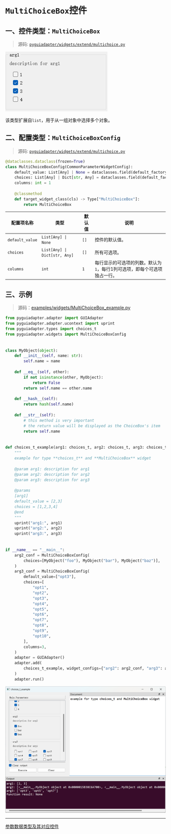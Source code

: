 # `MultiChoiceBox`控件

## 一、控件类型：`MultiChoiceBox`

> 源码: [`pyguiadapter/widgets/extend/multichoice.py`]()

<img src="../images/choices_t.png" />

该类型扩展自`list`，用于从一组对象中选择多个对象。

## 二、配置类型：`MultiChoiceBoxConfig`

> 源码: [`pyguiadapter/widgets/extend/multichoice.py`]()

```python
@dataclasses.dataclass(frozen=True)
class MultiChoiceBoxConfig(CommonParameterWidgetConfig):
    default_value: List[Any] | None = dataclasses.field(default_factory=list)
    choices: List[Any] | Dict[str, Any] = dataclasses.field(default_factory=list)
    columns: int = 1

    @classmethod
    def target_widget_class(cls) -> Type["MultiChoiceBox"]:
        return MultiChoiceBox

```

| 配置项名称      | 类型                          | 默认值 | 说明                                                         |
| --------------- | ----------------------------- | ------ | ------------------------------------------------------------ |
| `default_value` | `List[Any] \| None`           | `[]`   | 控件的默认值。                                               |
| `choices`       | `List[Any] \| Dict[str, Any]` | `[]`   | 所有可选项。                                                 |
| `columns`       | `int`                         | `1`    | 每行显示的可选项的列数。默认为`1`，每行1列可选项，即每个可选项独占一行。 |

## 三、示例

> 源码：[examples/widgets/MultiChoiceBox_example.py]()

```python
from pyguiadapter.adapter import GUIAdapter
from pyguiadapter.adapter.ucontext import uprint
from pyguiadapter.types import choices_t
from pyguiadapter.widgets import MultiChoiceBoxConfig


class MyObject(object):
    def __init__(self, name: str):
        self.name = name

    def __eq__(self, other):
        if not isinstance(other, MyObject):
            return False
        return self.name == other.name

    def __hash__(self):
        return hash(self.name)

    def __str__(self):
        # this method is very important
        # the return value will be displayed as the ChoiceBox's item
        return self.name


def choices_t_example(arg1: choices_t, arg2: choices_t, arg3: choices_t):
    """
    example for type **choices_t** and **MultiChoiceBox** widget

    @param arg1: description for arg1
    @param arg2: description for arg2
    @param arg3: description for arg3

    @params
    [arg1]
    default_value = [2,3]
    choices = [1,2,3,4]
    @end
    """
    uprint("arg1:", arg1)
    uprint("arg2:", arg2)
    uprint("arg3:", arg3)


if __name__ == "__main__":
    arg2_conf = MultiChoiceBoxConfig(
        choices=[MyObject("foo"), MyObject("bar"), MyObject("baz")],
    )
    arg3_conf = MultiChoiceBoxConfig(
        default_value=["opt3"],
        choices=[
            "opt1",
            "opt2",
            "opt3",
            "opt4",
            "opt5",
            "opt6",
            "opt7",
            "opt8",
            "opt9",
            "opt10",
        ],
        columns=3,
    )
    adapter = GUIAdapter()
    adapter.add(
        choices_t_example, widget_configs={"arg2": arg2_conf, "arg3": arg3_conf}
    )
    adapter.run()

```

<img src="../images/choices_t_example.png" />

---

[参数数据类型及其对应控件](widgets/types_and_widgets.md)